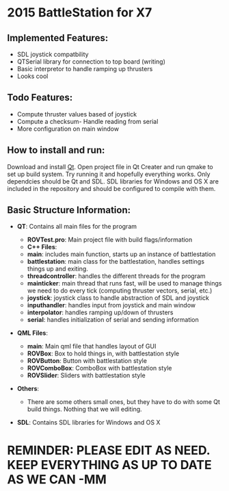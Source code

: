 2015 BattleStation for X7
=========================

Implemented Features:
---------------------
- SDL joystick compatbility
- QTSerial library for connection to top board (writing)
- Basic interpretor to handle ramping up thrusters
- Looks cool  

Todo Features:
--------------
- Compute thruster values based of joystick
- Compute a checksum- Handle reading from serial
- More configuration on main window

How to install and run:
-----------------------
Download and install [Qt](http://qt-project.org/). Open project file in Qt Creater and run qmake to set up build system. Try running it and hopefully everything works. Only dependcies should be Qt and SDL. SDL libraries for Windows and OS X are included in the repository and should be configured to compile with them.


Basic Structure Information:
----------------------------
- **QT**: Contains all main files for the program
  - **ROVTest.pro**: Main project file with build flags/information
  - **C++ Files**:
   - **main**: includes main function, starts up an instance of battlestation
   - **battlestation**: main class for the battlestation, handles settings things up and exiting.
   - **threadcontroller**: handles the different threads for the program
   - **mainticker**: main thread that runs fast, will be used to manage things we need to do every tick (computing thruster vectors, serial, etc.)
   - **joystick**: joystick class to handle abstraction of SDL and joystick
   - **inputhandler**: handles input from joystick and main window
   - **interpolator**: handles ramping up/down of thrusters
   - **serial**: handles initialization of serial and sending information  
 - **QML Files**:
   - **main**: Main qml file that handles layout of GUI
   - **ROVBox**: Box to hold things in, with battlestation style
   - **ROVButton**: Button with battlestation style
   - **ROVComboBox**: ComboBox with battlestation style
   - **ROVSlider**: Sliders with battlestation style
 - **Others**:
   - There are some others small ones, but they have to do with some Qt build things. Nothing that we will editing. 

- **SDL**: Contains SDL libraries for Windows and OS X


# REMINDER: PLEASE EDIT AS NEED. KEEP EVERYTHING AS UP TO DATE AS WE CAN -MM #
